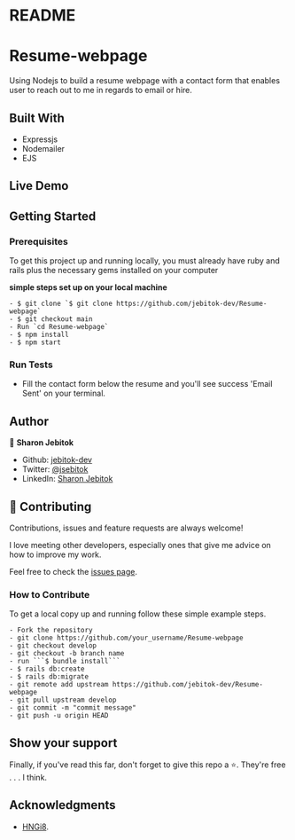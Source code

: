 # README

# Resume-webpage

Using Nodejs to build a resume webpage with a contact form that enables user to reach out to me in regards to email or hire.
<!-- ![screenshot](./app/assets/images/signup-twitter.png) -->

## Built With

- Expressjs
- Nodemailer
- EJS

## Live Demo

<!-- ![screenshot](./app/assets/images/twitter-prof.png)  -->

## Getting Started

### Prerequisites

To get this project up and running locally, you must already have ruby and rails plus the necessary gems installed on your computer

**simple steps set up on your local machine**

```
- $ git clone `$ git clone https://github.com/jebitok-dev/Resume-webpage`
- $ git checkout main
- Run `cd Resume-webpage`
- $ npm install
- $ npm start

```

### Run Tests
- Fill the contact form below the resume and you'll see success 'Email Sent' on your terminal.

## Author

👤 **Sharon Jebitok**

- Github: [jebitok-dev](https://github.com/jebitok-dev)
- Twitter: [@jsebitok](https://twitter.com/jsebitok)
- LinkedIn: [Sharon Jebitok](https://www.linkedin.com/in/sharon-jebitok/)

## 🤝 Contributing

Contributions, issues and feature requests are always welcome!

I love meeting other developers, especially ones that give me advice on how to improve my work.

Feel free to check the [issues page](https://github.com/jebitok-dev/Resume-webpage/issues).

### How to Contribute

To get a local copy up and running follow these simple example steps.

````
- Fork the repository
- git clone https://github.com/your_username/Resume-webpage
- git checkout develop
- git checkout -b branch name
- run ```$ bundle install```
- $ rails db:create
- $ rails db:migrate
- git remote add upstream https://github.com/jebitok-dev/Resume-webpage
- git pull upstream develop
- git commit -m "commit message"
- git push -u origin HEAD
````

## Show your support

Finally, if you've read this far, don't forget to give this repo a ⭐️. They're free . . . I think.

## Acknowledgments

- [HNGi8](intership.zuri.team).

<!-- ## 📝 License -->